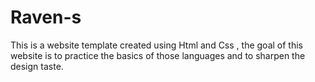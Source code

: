 # Raven-s
This is a website template created using Html and Css , the goal of this website is to practice the basics of those languages and to sharpen the design taste.
